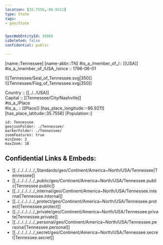 ```yaml
---
location: [35.7556,-86.9211] 
type: State
tags:
- geo/State


SpocWebEntityId: 36068
isDeleted: false
confidential: public

---
```

[name::Tennessee] 
[name-abbr::TN] 
#is_a_/member_of_/:: [[USA]]
#is_a_/member_of_/USA_/since :: 1796-06-01 


![[Tennessee/Seal_of_Tennessee.svg|350]]  
![[Tennessee/Flag_of_Tennessee.svg|350]]  


Country :: [[../../USA]]  
Capital :: [[Tennessee/City/Nashville]]  
#is_a_/Place  
#is_a_ :: [[Place]] 
[has_place_longitude::-86.9211] 
[has_place_latitude::35.7556] 
[Population::] 



```leaflet
id: Tennessee
geojsonFolder: ./Tennessee/
markerFolder: ./Tennessee/
zoomFeatures: true 
minZoom: 2 
maxZoom: 18
```


## Confidential Links & Embeds: 
- [[../../../../../_Standards/geo/Continent/America~North/USA/Tennessee|Tennessee]] 
- [[../../../../../_public/geo/Continent/America~North/USA/Tennessee.public|Tennessee.public]] 
- [[../../../../../_internal/geo/Continent/America~North/USA/Tennessee.internal|Tennessee.internal]] 
- [[../../../../../_protect/geo/Continent/America~North/USA/Tennessee.protect|Tennessee.protect]] 
- [[../../../../../_private/geo/Continent/America~North/USA/Tennessee.private|Tennessee.private]] 
- [[../../../../../_personal/geo/Continent/America~North/USA/Tennessee.personal|Tennessee.personal]] 
- [[../../../../../_secret/geo/Continent/America~North/USA/Tennessee.secret|Tennessee.secret]] 
